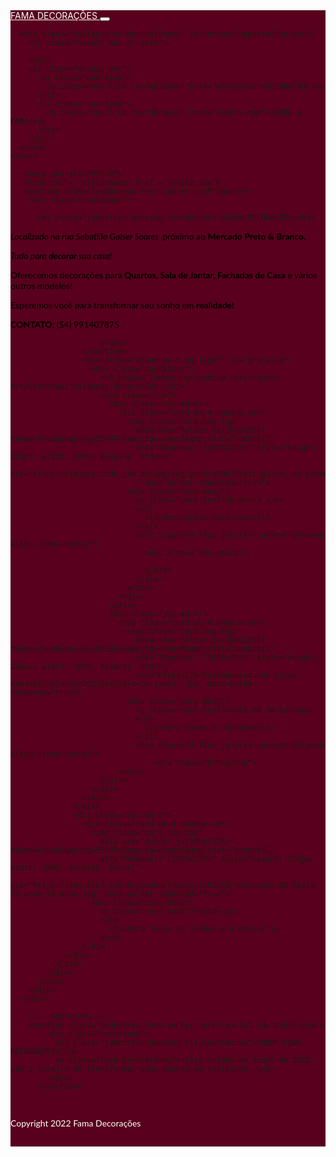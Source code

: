 <!DOCTYPE html>
<html lang="pt-br">
   <head>
    <meta charset="UTF-8">
  <meta http-equiv="X-UA-Compatible" content="IE=edge">
  <meta name="viewport" content="width=device-width, initial-scale=1.0">
  <meta name="description" content="Um portifolio falando um pouco de mim e de alguns projetos que ja fiz">
  <title>Portifolio</title>
  <link rel="stylesheet" href="https://stackpath.bootstrapcdn.com/bootstrap/4.1.3/css/bootstrap.min.css"
    integrity="sha384-MCw98/SFnGE8fJT3GXwEOngsV7Zt27NXFoaoApmYm81iuXoPkFOJwJ8ERdknLPMO" crossorigin="anonymous">
  <script src="https://stackpath.bootstrapcdn.com/bootstrap/4.1.3/js/bootstrap.min.js"
    integrity="sha384-ChfqqxuZUCnJSK3+MXmPNIyE6ZbWh2IMqE241rYiqJxyMiZ6OW/JmZQ5stwEULTy"
    crossorigin="anonymous"></script>
  <script src="https://code.jquery.com/jquery-3.3.1.slim.min.js"
    integrity="sha384-q8i/X+965DzO0rT7abK41JStQIAqVgRVzpbzo5smXKp4YfRvH+8abtTE1Pi6jizo"
    crossorigin="anonymous"></script>
  <script src="https://cdnjs.cloudflare.com/ajax/libs/popper.js/1.14.3/umd/popper.min.js"
    integrity="sha384-ZMP7rVo3mIykV+2+9J3UJ46jBk0WLaUAdn689aCwoqbBJiSnjAK/l8WvCWPIPm49"
    crossorigin="anonymous"></script>
  <script src="https://kit.fontawesome.com/b37184322b.js" crossorigin="anonymous"></script>
  <style>
    .foto-perfil {
        height: 100%;
        width: auto;
        max-width: 100%;
        border-radius: 50%;
      }
      .corPrimaria {
        background-color: #fc77aed2
      }
      .corSecundaria {
        background-color: #58001d
      }
      p {
        font-family:Lato, 'Helvetica Neue', Arial, Helvetica, sans-serif;
        color: black !important;
      }
      .icones {
        padding-left: 5px;
      }
 
      .titulosBrancos {
        text-decoration: underline;
        text-underline-position: below;
        padding-bottom: 20px;
        text-transform: uppercase;
        font-weight: 700;
        color:white;
      }
      .titulosVerdes {
        text-decoration: underline;
        text-underline-position: below;
        padding-bottom: 20px;
        text-transform: uppercase;
        font-weight: 700;
        color:#a3333367;
      }
      .textoBranco {
        color:white !important;
      }
      .jumbotron{
        margin-bottom: 0px;
      }
      .textoFooter {
        margin:0px;
        padding-top: 15px;
        padding-bottom: 15px;
    }
    html {
      scroll-behavior: smooth;
    }
  </style>
</head>
<body>
    <nav class="corSecundaria navbar navbar-expand-lg navbar-light">
      <a class="navbar-brand textoBranco" href="#">FAMA  DECORAÇÕES </a>
      <button class="navbar-toggler" type="button" data-toggle="collapse" data-target="#navbarSupportedContent"
        aria-controls="navbarSupportedContent" aria-expanded="false" aria-label="Toggle navigation">
        <span class="navbar-toggler-icon"></span>
      </button>
 
      <div class="collapse navbar-collapse" id="navbarSupportedContent">
        <ul class="navbar-nav mr-auto">
 
        </ul>
        <ul class="navbar-nav">
          <li class="nav-item">
            <a class="nav-link textoBranco" href="#projetos">DECORAÇÃO</a>
          </li>
          <li class="nav-item">
            <a class="nav-link textoBranco" href="#sobre-mim">SOBRE A FAMA</a>
          </li>
        </ul>
      </div>
    </nav>

       <meta charset="UTF-8">
       <link rel = "stylesheet" href = "style.css">
       <section class="jumbotron text-center corPrimaria">
        <div class="container">
         
          <h1 class="jumbotron-heading textoBranco">FAMA DECORAÇÕES</h1>
 
 <p> <i> Localizado na rua Sebatião Gaiser Soares </i>,próximo ao <b> Mercado Preto & Branco.</b> </p>
<p> <i> Tudo para <b> decorar </b> sua casa! </i> </p>
<p> Oferecemos decorações para <b> Quartos, Sala de Jantar, Fachadas de Casa </b> e vários outros modelos! </p>
<p> Esperemos você para transformar seu sonho em <b> realidade! </b> </p>

<p> <b> CONTATO: </b> (54) 991407875 </b> </p>



                        </div>
                    </section>
                    <div class="album py-5 bg-light" id="projetos">
                      <div class="container">
                        <h2 class="jumbotron-heading text-center titulosVerdes">Algumas decorações </h2>
                        <div class="row">
                          <div class="col-md-4">
                            <div class="card mb-4 shadow-sm">
                              <img class="card-img-top"
                                data-src="holder.js/100px225?theme=thumb&amp;bg=55595c&amp;fg=eceeef&amp;text=Thumbnail"
                                alt="Thumbnail [100%x225]" style="height: 225px; width: 100%; display: block;"
                                src="https://images.tcdn.com.br/img/img_prod/489638/kit_painel_de_parede_completo_20_pecas_urso_aviador_personalizado_decoracao_quarto_do_bebe_1761_10_20200203084151.jpeg
                                " data-holder-rendered="true">
                              <div class="card-body">
                                <p class="card-text">Quartos </p>
                                <ul>
                                  <li>Decorações Variadas</li>
                                </ul>
                                <div class="d-flex justify-content-between align-items-center">
                                  <div class="btn-group">
                                   
                                  </div>
                                </div>
                              </div>
                            </div>
                          </div>
                          <div class="col-md-4">
                            <div class="card mb-4 shadow-sm">
                              <img class="card-img-top"
                                data-src="holder.js/100px225?theme=thumb&amp;bg=55595c&amp;fg=eceeef&amp;text=Thumbnail"
                                alt="Thumbnail [100%x225]" style="height: 225px; width: 100%; display: block;"
                                src="https://enfeitedecora.com.br/wp-content/uploads/2022/01/sala-de-jantar.jpg" data-holder-rendered="true">
                              <div class="card-body">
                                <p class="card-text">Sala de Jantar</p>
                                <ul>
                                  <li>Para Todos os Gostos</li>
                                </ul>
                                <div class="d-flex justify-content-between align-items-center">
                                    <div class="btn-group">
                            </div>
                        </div>
                      </div>
                    </div>
                  </div>
                  <div class="col-md-4">
                    <div class="card mb-4 shadow-sm">
                      <img class="card-img-top"
                        data-src="holder.js/100px225?theme=thumb&amp;bg=55595c&amp;fg=eceeef&amp;text=Thumbnail"
                        alt="Thumbnail [100%x225]" style="height: 225px; width: 100%; display: block;"
                        src="https://img.elo7.com.br/product/main/41D3CF6/decoracao-de-festa-15-anos-15-anos.jpg" data-holder-rendered="true">
                      <div class="card-body">
                        <p class="card-text">Festas</p>
                        <ul>
                          <li>Para Todas as Idades e Gostos</li>
                        </ul>
                    </div>
                </div>
              </div>
            </div>
          </div>
        </div>
      </div>

        <!-- Sobre Mim -->
        <section class="jumbotron text-center corPrimaria" id="sobre-mim">
            <div class="containee">
              <h2 class="jumbotron-heading titulosBrancos">SOBRE FAMA DECORAÇÕES</h2>
              <p class="lead textoBranco"> Loja criada no final de 2022, com o intuito de transformar seus sonhos em realidade. </p>
            </div>
          </section>


  <!-- Footer -->
  <footer class="text-center corSecundaria textoFooter">
    <p class="textoBranco">Copyright 2022 Fama Decorações</p>
  </footer>
</body>
</html>
